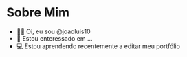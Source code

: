 # Sobre Mim 

- 👋😃 Oi, eu sou @joaoluis10
- 👀 Estou enteressado em ...
- 💻 Estou aprendendo recentemente a editar meu portfólio

<!---
joaoluis10/joaoluis10 is a ✨ special ✨ repository because its `README.md` (this file) appears on your GitHub profile.
You can click the Preview link to take a look at your changes.
--->
